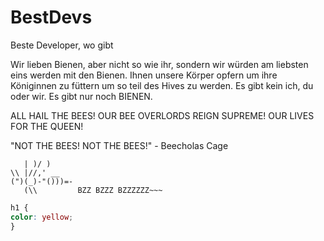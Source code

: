 # BestDevs
Beste Developer, wo gibt

Wir lieben Bienen, aber nicht so wie ihr, sondern wir würden am liebsten eins werden mit den Bienen.
Ihnen unsere Körper opfern um ihre Königinnen zu füttern um so teil des Hives zu werden.
Es gibt kein ich, du oder wir. Es gibt nur noch BIENEN.

ALL HAIL THE BEES!
OUR BEE OVERLORDS REIGN SUPREME!
OUR LIVES FOR THE QUEEN!


"NOT THE BEES! NOT THE BEES!" - Beecholas Cage

``` _  _
   | )/ )
\\ |//,' __
(")(_)-"()))=-
   (\\         BZZ BZZZ BZZZZZZ~~~
```   




```css
h1 {
color: yellow;
}
```

